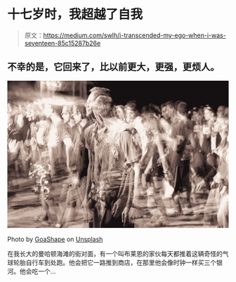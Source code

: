 # 十七岁时，我超越了自我

> 原文：<https://medium.com/swlh/i-transcended-my-ego-when-i-was-seventeen-85c15287b26e>

## 不幸的是，它回来了，比以前更大，更强，更烦人。

![](img/f381687b059c6aa842c892249953e47d.png)

Photo by [GoaShape](https://unsplash.com/@goashape?utm_source=medium&utm_medium=referral) on [Unsplash](https://unsplash.com?utm_source=medium&utm_medium=referral)

在我长大的曼哈顿海滩的街对面，有一个叫布莱恩的家伙每天都推着这辆奇怪的气球轮胎自行车到处跑。他会把它一路推到商店，在那里他会像时钟一样买三个银河。他会吃一个…